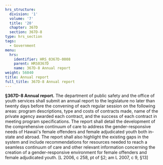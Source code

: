 ```yaml
---
hrs_structure:
  division: '1'
  volume: '7'
  title: '20'
  chapter: 367D
  section: 367D-8
type: hrs_section
tags:
  - Government
menu:
  hrs:
    identifier: HRS_0367D-0008
    parent: HRS0367D
    name: 367D-8 Annual report
weight: 56040
title: Annual report
full_title: 367D-8 Annual report
---
```

**§367D-8 Annual report.** The department of public safety and the office of youth services shall submit an annual report to the legislature no later than twenty days before the convening of each regular session on the following areas: program descriptions, type and costs of contracts made, name of the private agency awarded each contract, and the success of each contract in meeting program specifications. The report shall detail the development of the comprehensive continuum of care to address the gender-responsive needs of Hawaii's female offenders and female adjudicated youth both in-state and abroad. The report shall also highlight the existing gaps in the system and include recommendations for resources needed to reach a seamless continuum of care and other relevant information concerning the creation of a gender-responsive environment for female offenders and female adjudicated youth. [L 2006, c 258, pt of §2; am L 2007, c 9, §13]